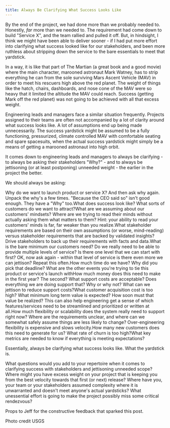 ```yaml
---
title: Always Be Clarifying What Success Looks Like
---
```


By the end of the project, we had done more than we probably needed to. Honestly, _far_ more than we needed to. The requirement had come down to build "Service X", and the team rallied and pulled it off. But, in hindsight, I think we might have been able to deliver sooner - if I had put more effort into clarifying what success looked like for our stakeholders, and been more ruthless about stripping down the service to the bare essentials to meet that yardstick.



In a way, it is like that part of The Martian (a great book and a good movie) where the main character, marooned astronaut Mark Watney, has to strip everything he can from the sole surviving Mars Ascent Vehicle (MAV) in order to meet his rescuers high above the red planet. The weight of things like the hatch, chairs, dashboards, and nose cone of the MAV were so heavy that it limited the altitude the MAV could reach. Success (getting Mark off the red planet) was not going to be achieved with all that excess weight.



Engineering leads and managers face a similar situation frequently. Projects assigned to their teams are often not accompanied by a lot of clarity around what success looks like. A lot of assumptions end up being made unnecessarily. The success yardstick might be assumed to be a fully functioning, pressurized, climate controlled MAV with comfortable seating and spare spacesuits, when the actual success yardstick might simply be a means of getting a marooned astronaut into high orbit.



It comes down to engineering leads and managers to always be clarifying - to always be asking their stakeholders "Why?" - and to always be jettisoning (or at least postponing) unneeded weight - the earlier in the project the better.



We should always be asking:



Why do we want to launch product or service X? And then ask why again. Unpack the why's a few times. "Because the CEO said so" isn't good enough. They have a "Why" too.What does success look like? What sorts of customers do we want to attract?What are we assuming about our customers' mindsets? Where are we trying to read their minds without actually asking them what matters to them? Hint: your ability to read your customers' minds is far, far weaker than you realize.What stakeholder requirements are based on their own assumptions (or worse, mind-reading) versus stakeholder requirements that are backed by validated insights? Drive stakeholders to back up their requirements with facts and data.What is the bare minimum our customers need? Do we really need to be able to provide multiple levels of service? Is there one level that we can start with first? OK, now ask again - within that level of service is there even more we can jettison? Repeat this often.How much time do we have? Why did you pick that deadline? What are the other events you're trying to tie this product or service's launch withHow much money does this need to make in the first year? The second? What support costs are acceptable? Does everything we are doing support that? Why or why not? What can we jettison to reduce support costs?What customer acquisition cost is too high? What minimum long term value is expected? How soon must that value be realized? This can also help engineering get a sense of which features/services need to be streamlined and prioritized or written at all.How much flexibility or scalability does the system really need to support right now? Where are the requirements unclear, and where can we somewhat safely assume things are less likely to change? Over-engineering flexibility is expensive and slows velocity.How many new customers does this need to generate for us? What rate of churn is too high?What key metrics are needed to know if everything is meeting expectations?



Essentially, always be clarifying what success looks like. What the yardstick is.



What questions would you add to your repertoire when it comes to clarifying success with stakeholders and jettisoning unneeded scope? Where might you have excess weight on your project that is keeping you from the best velocity towards that first (or next) release? Where have you, your team or your stakeholders assumed complexity where it is unwarranted and doesn't meet anyone's actual yardsticks? What unessential effort is going to make the project possibly miss some critical rendezvous?



Props to Jeff for the constructive feedback that sparked this post.



Photo credit USGS
